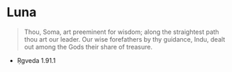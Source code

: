 # Luna

> Thou, Soma, art preeminent for wisdom; along the straightest path thou art our leader.
> Our wise forefathers by thy guidance, Indu, dealt out among the Gods their share of treasure.
- Ṛgveda 1.91.1
